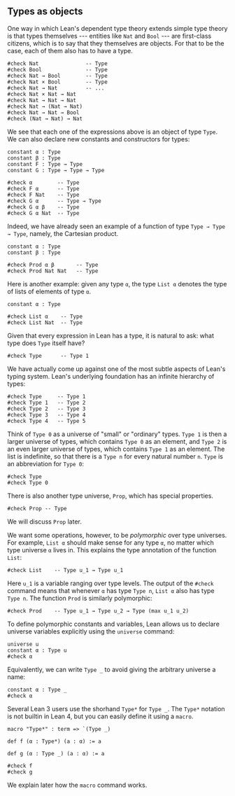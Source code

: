 ## Types as objects

One way in which Lean's dependent type theory extends simple type theory is that types themselves --- entities like ``Nat`` and ``Bool`` ---
are first-class citizens, which is to say that they themselves are objects. For that to be the case, each of them also has to have a type.

```lean
#check Nat               -- Type
#check Bool              -- Type
#check Nat → Bool        -- Type
#check Nat × Bool        -- Type
#check Nat → Nat         -- ...
#check Nat × Nat → Nat
#check Nat → Nat → Nat
#check Nat → (Nat → Nat)
#check Nat → Nat → Bool
#check (Nat → Nat) → Nat
```

We see that each one of the expressions above is an object of type ``Type``. We can also declare new constants and constructors for types:

```lean
constant α : Type
constant β : Type
constant F : Type → Type
constant G : Type → Type → Type

#check α        -- Type
#check F α      -- Type
#check F Nat    -- Type
#check G α      -- Type → Type
#check G α β    -- Type
#check G α Nat  -- Type
```

Indeed, we have already seen an example of a function of type ``Type → Type → Type``, namely, the Cartesian product.

```lean
constant α : Type
constant β : Type

#check Prod α β       -- Type
#check Prod Nat Nat   -- Type
```

Here is another example: given any type ``α``, the type ``List α`` denotes the type of lists of elements of type ``α``.

```lean
constant α : Type

#check List α    -- Type
#check List Nat  -- Type
```

Given that every expression in Lean has a type, it is natural to ask: what type does ``Type`` itself have?

```lean
#check Type      -- Type 1
```

We have actually come up against one of the most subtle aspects of Lean's typing system.
Lean's underlying foundation has an infinite hierarchy of types:

```lean
#check Type     -- Type 1
#check Type 1   -- Type 2
#check Type 2   -- Type 3
#check Type 3   -- Type 4
#check Type 4   -- Type 5
```

Think of ``Type 0`` as a universe of "small" or "ordinary" types.
``Type 1`` is then a larger universe of types, which contains ``Type 0`` as an element,
and ``Type 2`` is an even larger universe of types, which contains ``Type 1`` as an element.
The list is indefinite, so that there is a ``Type n`` for every natural number ``n``.
``Type`` is an abbreviation for ``Type 0``:

```lean
#check Type
#check Type 0
```

There is also another type universe, ``Prop``, which has special properties.

```lean
#check Prop -- Type
```

We will discuss ``Prop`` later.

We want some operations, however, to be *polymorphic* over type universes. For example, ``List α`` should
make sense for any type ``α``, no matter which type universe ``α`` lives in. This explains the type annotation of the function ``List``:

```lean
#check List    -- Type u_1 → Type u_1
```

Here ``u_1`` is a variable ranging over type levels. The output of the ``#check`` command means that whenever ``α`` has type ``Type n``, ``List α`` also has type ``Type n``. The function ``Prod`` is similarly polymorphic:

```lean
#check Prod    -- Type u_1 → Type u_2 → Type (max u_1 u_2)
```

To define polymorphic constants and variables, Lean allows us to declare universe variables explicitly using the `universe` command:

```lean
universe u
constant α : Type u
#check α
```
Equivalently, we can write ``Type _`` to avoid giving the arbitrary universe a name:

```lean
constant α : Type _
#check α
```

Several Lean 3 users use the shorhand `Type*` for `Type _`. The `Type*` notation is not builtin in Lean 4, but you can easily define it using a `macro`.
```lean
macro "Type*" : term => `(Type _)

def f (α : Type*) (a : α) := a

def g (α : Type _) (a : α) := a

#check f
#check g
```

We explain later how the `macro` command works.

